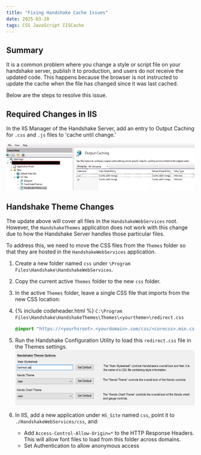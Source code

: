 ```yaml
---
title: "Fixing Handshake Cache Issues"
date: 2025-03-20
tags: CSS JavaScript IISCache
---
```

## Summary
It is a common problem where you change a style or script file on your handshake server, publish it to production, and users do not receive the updated code. This happens because the browser is not instructed to update the cache when the file has changed since it was last cached.

Below are the steps to resolve this issue.

## Required Changes in IIS

In the IIS Manager of the Handshake Server, add an entry to Output Caching for `.css` and `.js` files to 'cache until change.'

![Output Caching Screenshot](/assets/images/iis-ss1.png)

## Handshake Theme Changes
The update above will cover all files in the `HandshakeWebServices` root. However, the `HandshakeThemes` application does not work with this change due to how the Handshake Server handles those particular files.

To address this, we need to move the CSS files from the `Themes` folder so that they are hosted in the `HandshakeWebServices` application.

1. Create a new folder named `css` under `\Program Files\Handshake\HandshakeWebServices`.
2. Copy the current active `Themes` folder to the new `css` folder.
3. In the active `Themes` folder, leave a single CSS file that imports from the new CSS location:
4. 
    {% include codeheader.html %}
    `C:\Program Files\Handshake\HandshakeThemes\Themes\<yourtheme>\redirect.css`
    ```css
    @import "https://<yourhsroot>.<yourdomain>.com/css/<corecss>.min.css";
    ```

5. Run the Handshake Configuration Utility to load this `redirect.css` file in the Themes settings.
   ![Theme Changes Screenshot](/assets/images/iis-ss2.png)

6. In IIS, add a new application under `HS_Site` named `css`, point it to `./HandshakeWebServices/css`, and:
    - Add `Access-Control-Allow-Origin=*` to the HTTP Response Headers. This will allow font files to load from this folder across domains.
    - Set Authentication to allow anonymous access

